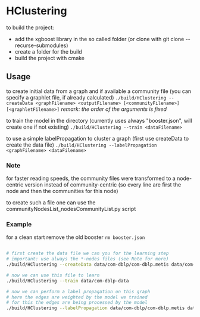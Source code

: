 # HClustering

to build the project:
- add the xgboost library in the so called folder (or clone with git clone --recurse-submodules)
- create a folder for the build
- build the project with cmake

## Usage

to create initial data from a graph and if available a community file (you can specify a graphlet file, if already calculated)
`./build/HClustering --createData <graphFilename> <outputFilename> [<communityFilename>] [<graphletFilename>]`
*remark: the order of the arguments is fixed*

to train the model in the directory (currently uses always "booster.json", will create one if not existing)
`./build/HClustering --train <dataFilename>`
  
to use a simple labelPropagation to cluster a graph (first use createData to create the data file)
`./build/HClustering --labelPropagation <graphFilename> <dataFilename>`

### Note

for faster reading speeds, the community files were transformed to a node-centric version instead of community-centric
(so every line are first the node and then the communities for this node)

to create such a file one can use the communityNodesList_nodesCommunityList.py script

### Example

for a clean start remove the old booster
`rm booster.json`

```bash

# first create the data file we can you for the learning step
# important: use always the *-nodes files (see Note for more)
./build/HClustering --createData data/com-dblp/com-dblp.metis data/com-dblp-data data/com-dblp/com-dblp.top5000.cmty.txt-nodes

# now we can use this file to learn
./build/HClustering --train data/com-dblp-data

# now we can perform a label propagation on this graph
# here the edges are weighted by the model we trained
# for this the edges are being processed by the model
./build/HClustering --labelPropagation data/com-dblp/com-dblp.metis data/com-dblp-data


```
